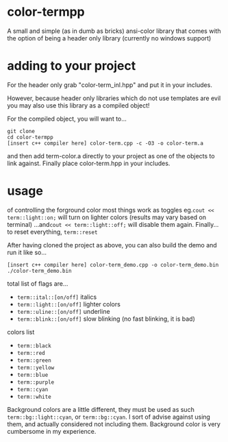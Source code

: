 # color-termpp
A small and simple (as in dumb as bricks) ansi-color library that comes with the option of being a header only library (currently no windows support)

# adding to your project
For the header only grab "color-term_inl.hpp" and put it in your includes.

However, because header only libraries which do not use templates are evil you may also use this library as a compiled object!

For the compiled object, you will want to...

```
git clone
cd color-termpp
[insert c++ compiler here] color-term.cpp -c -O3 -o color-term.a
```

and then add term-color.a directly to your project as one of the objects to link against. Finally place color-term.hpp in your includes.

# usage
of controlling the forground color most things work as toggles
eg.```cout << term::light::on;``` will turn on lighter colors (results may vary based on terminal)
...and```cout << term::light::off;``` will disable them again.
Finally... to reset everything, ```term::reset```

After having cloned the project as above, you can also build the demo and run it like so...

```
[insert c++ compiler here] color-term_demo.cpp -o color-term_demo.bin
./color-term_demo.bin
```


total list of flags are...
- ```term::ital::[on/off]```  italics
- ```term::light::[on/off]``` lighter colors
- ```term::uline::[on/off]``` underline
- ```term::blink::[on/off]``` slow blinking (no fast blinking, it is bad)

colors list
- ```term::black```
- ```term::red```
- ```term::green```
- ```term::yellow```
- ```term::blue```
- ```term::purple```
- ```term::cyan```
- ```term::white```

Background colors are a little different, they must be used as such ```term::bg::light::cyan```, or ```term::bg::cyan```. I sort of advise against using them, and actually considered not including them. Background color is very cumbersome in my experience.
